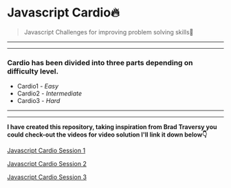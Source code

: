 # Javascript Cardio🔥

> Javascript Challenges for improving problem solving skills🌻

---
---

### **Cardio has been divided into three parts depending on difficulty level.**

- Cardio1 - *Easy*
- Cardio2 - *Intermediate*
- Cardio3 - *Hard*

---
---
**I have created this repository, taking inspiration from Brad Traversy you could check-out the videos for video solution I'll link it down below👇**

[Javascript Cardio Session 1](https://youtu.be/M2bJBuaOeOQ "Cardio 1")

[Javascript Cardio Session 2](https://youtu.be/FfchU1FS2IA "Cardio 2")

[Javascript Cardio Session 3](https://youtu.be/tcoiPHktCwQ "Cardio 3")

